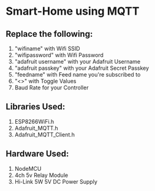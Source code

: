 # Smart-Home using MQTT

## **Replace the following:**
1) "wifiname" with Wifi SSID
2) "wifipassword" with Wifi Password
3) "adafruit username" with your Adafruit Username
4) "adafruit passkey" with your Adafruit Secret Passkey
5) "feedname" with Feed name you're subscribed to
6) "<>" with Toggle Values
7) Baud Rate for your Controller

## **Libraries Used:**
1) ESP8266WiFi.h 
2) Adafruit_MQTT.h
3) Adafruit_MQTT_Client.h 

## **Hardware Used:**
1) NodeMCU
2) 4ch 5v Relay Module
3) Hi-Link 5W 5V DC Power Supply
